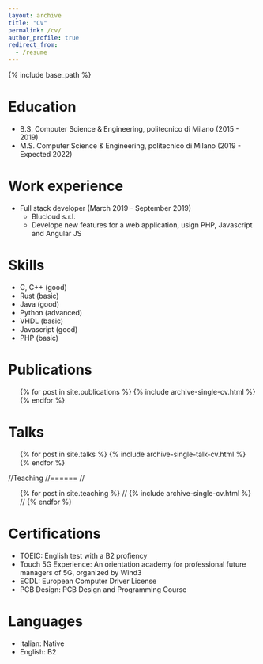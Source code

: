 ```yaml
---
layout: archive
title: "CV"
permalink: /cv/
author_profile: true
redirect_from:
  - /resume
---
```


{% include base_path %}

Education
======
* B.S. Computer Science & Engineering, politecnico di Milano (2015 - 2019)
* M.S. Computer Science & Engineering, politecnico di Milano (2019 - Expected 2022)

Work experience
======
* Full stack developer (March 2019 - September 2019) 
  * Blucloud s.r.l.
  * Develope new features for a web application, usign PHP, Javascript and Angular JS
  
Skills
======
* C, C++ (good)
* Rust (basic)
* Java (good)
* Python (advanced)
* VHDL (basic)
* Javascript (good)
* PHP (basic)

Publications
======
  <ul>{% for post in site.publications %}
    {% include archive-single-cv.html %}
  {% endfor %}</ul>
  
Talks
======
  <ul>{% for post in site.talks %}
    {% include archive-single-talk-cv.html %}
  {% endfor %}</ul>
  
//Teaching
//======
//  <ul>{% for post in site.teaching %}
//    {% include archive-single-cv.html %}
//  {% endfor %}</ul>

Certifications
======
* TOEIC: English test with a B2 profiency
* Touch 5G Experience: An orientation academy for professional future managers of 5G, organized by Wind3
* ECDL: European Computer Driver License
* PCB Design: PCB Design and Programming Course 

Languages
======
* Italian: Native
* English: B2